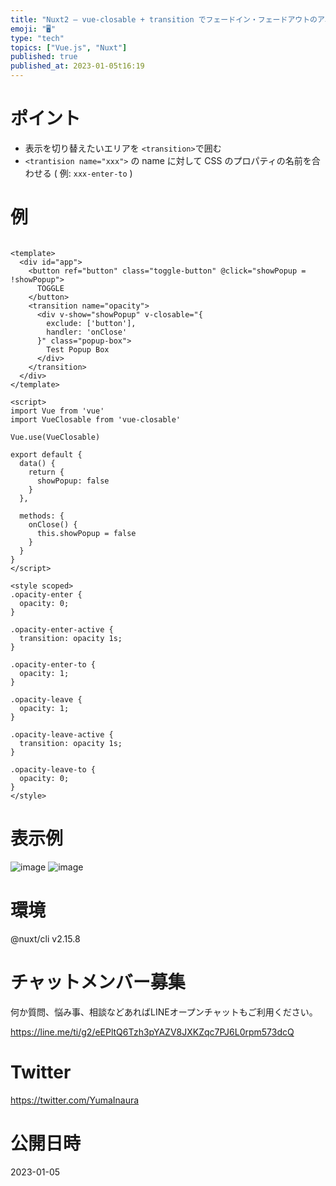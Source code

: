 ```yaml
---
title: "Nuxt2 – vue-closable + transition でフェードイン・フェードアウトのアニメーションをするコード例"
emoji: "🖥"
type: "tech"
topics: ["Vue.js", "Nuxt"]
published: true
published_at: 2023-01-05t16:19
---
```


# ポイント

- 表示を切り替えたいエリアを `<transition>`で囲む
- `<trantision name="xxx">` の name に対して CSS のプロパティの名前を合わせる ( 例: `xxx-enter-to` )

# 例


```vue

<template>
  <div id="app">
    <button ref="button" class="toggle-button" @click="showPopup = !showPopup">
      TOGGLE
    </button>
    <transition name="opacity">
      <div v-show="showPopup" v-closable="{
        exclude: ['button'],
        handler: 'onClose'
      }" class="popup-box">
        Test Popup Box
      </div>
    </transition>
  </div>
</template>

<script>
import Vue from 'vue'
import VueClosable from 'vue-closable'

Vue.use(VueClosable)

export default {
  data() {
    return {
      showPopup: false
    }
  },

  methods: {
    onClose() {
      this.showPopup = false
    }
  }
}
</script>

<style scoped>
.opacity-enter {
  opacity: 0;
}

.opacity-enter-active {
  transition: opacity 1s;
}

.opacity-enter-to {
  opacity: 1;
}

.opacity-leave {
  opacity: 1;
}

.opacity-leave-active {
  transition: opacity 1s;
}

.opacity-leave-to {
  opacity: 0;
}
</style>
```

# 表示例

![image](https://user-images.githubusercontent.com/13635059/210723549-ea20c044-c64a-471b-975d-17fe0258abb7.png)
![image](https://user-images.githubusercontent.com/13635059/210723553-f33bee1f-f206-4d04-82cf-66c0e46db69a.png)

# 環境

@nuxt/cli v2.15.8

# チャットメンバー募集


何か質問、悩み事、相談などあればLINEオープンチャットもご利用ください。

https://line.me/ti/g2/eEPltQ6Tzh3pYAZV8JXKZqc7PJ6L0rpm573dcQ


# Twitter

https://twitter.com/YumaInaura


# 公開日時

2023-01-05
